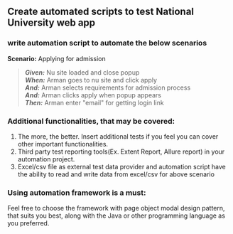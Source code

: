 ## Create automated scripts to test National University web app

### write automation script to automate the below scenarios


**Scenario:** Applying for admission

> **_Given:_** Nu site loaded and close popup   
> **_When:_** Arman goes to nu site and click apply   
> **_And:_**  Arman selects requirements for admission process    
> **_And:_**  Arman clicks apply when popup appears   
> **_Then:_** Arman enter "email" for getting login link

### Additional functionalities, that may be covered:

1. The more, the better. Insert additional tests if you feel you
   can cover other important functionalities.
2. Third party test reporting tools(Ex. Extent Report, Allure report) in your automation project.
3. Excel/csv file as external test data provider and automation script have the ability to read and
   write data from excel/csv for above scenario

### Using automation framework is a must:

Feel free to choose the framework with page object modal design pattern, that suits you best, along with the
Java or other programming language as you preferred.